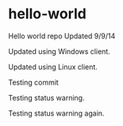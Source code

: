 hello-world
===========

Hello world repo
Updated 9/9/14

Updated using Windows client.

Updated using Linux client.

Testing commit

Testing status warning.

Testing status warning again.
